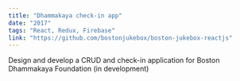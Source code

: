 ```yaml
---
title: "Dhammakaya check-in app"
date: "2017"
tags: "React, Redux, Firebase"
link: "https://github.com/bostonjukebox/boston-jukebox-reactjs"
---
```


Design and develop a CRUD and check-in application for Boston Dhammakaya Foundation (in development)